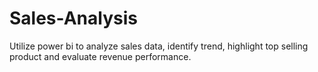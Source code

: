 # Sales-Analysis
Utilize power bi to analyze sales data, identify trend, highlight top selling product and evaluate revenue performance.
